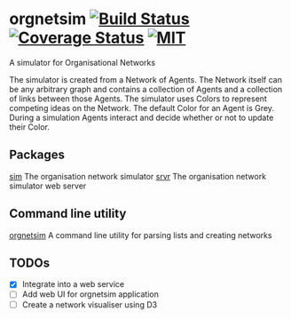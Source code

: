 # orgnetsim [![Build Status](https://travis-ci.org/codeafix/orgnetsim.svg?branch=master)](https://travis-ci.org/codeafix/orgnetsim) [![Coverage Status](http://codecov.io/github/codeafix/orgnetsim/coverage.svg?branch=master)](http://codecov.io/github/codeafix/orgnetsim?branch=master) [![MIT](https://img.shields.io/npm/l/express.svg)](https://github.com/codeafix/orgnetsim/blob/master/LICENSE)
A simulator for Organisational Networks

The simulator is created from a Network of Agents. The Network itself can be any arbitrary graph and contains a collection of Agents and a collection of links between those Agents. The simulator uses Colors to represent competing ideas on the Network. The default Color for an Agent is Grey. During a simulation Agents interact and decide whether or not to update their Color.

## Packages

[sim](sim/README.md) The organisation network simulator
[srvr](srvr/README.md) The organisation network simulator web server

## Command line utility

[orgnetsim](orgnetsim/README.md) A command line utility for parsing lists and creating networks

## TODOs
- [X] Integrate into a web service
- [ ] Add web UI for orgnetsim application
- [ ] Create a network visualiser using D3